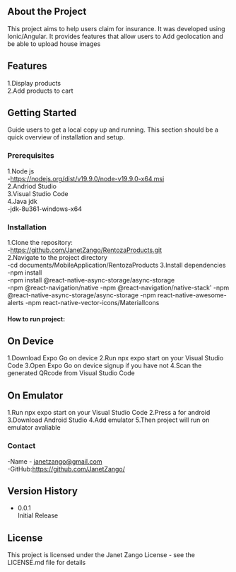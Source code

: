 ## About the Project
This project aims to help users claim for insurance. It was developed using Ionic/Angular. It provides features that allow users to Add geolocation and be able to upload house images 

## Features
1.Display products<br/>
2.Add products to cart<br/>

## Getting Started
Guide users to get a local copy up and running. This section should be a quick overview of installation and setup.

### Prerequisites
1.Node js<br/>
-https://nodejs.org/dist/v19.9.0/node-v19.9.0-x64.msi<br/>
2.Andriod Studio<br/>
3.Visual Studio Code<br/>
4.Java jdk<br/>
-jdk-8u361-windows-x64<br/>

### Installation
1.Clone the repository: <br/>
-https://github.com/JanetZango/RentozaProducts.git <br/>
2.Navigate to the project directory<br/>
-cd documents/MobileApplication/RentozaProducts
3.Install dependencies<br/>
-npm install<br/>
-npm install @react-native-async-storage/async-storage<br/>
-npm @react-navigation/native
-npm @react-navigation/native-stack'
-npm @react-native-async-storage/async-storage
-npm react-native-awesome-alerts
-npm react-native-vector-icons/MaterialIcons


#### How to run project:

## On Device
1.Download Expo Go on device
2.Run npx expo start on your Visual Studio Code
3.Open Expo Go on device signup if you have not 
4.Scan the generated QRcode from Visual Studio Code 

## On Emulator
1.Run npx expo start on your Visual Studio Code
2.Press a for android
3.Download Android Studio 
4.Add emulator
5.Then project will run on emulator avaliable 

### Contact
-Name - janetzango@gmail.com<br/>
-GitHub:https://github.com/JanetZango/<br/>

## Version History
- 0.0.1 <br/>
  Initial Release

## License
This project is licensed under the Janet Zango License - see the LICENSE.md file for details


